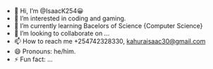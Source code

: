 - 👋 Hi, I’m @IsaacK254😀
- 👀 I’m interested in coding and gaming.
- 🌱 I’m currently learning Bacelors of Science {Computer Science}
- 💞️ I’m looking to collaborate on ...
- 📫 How to reach me +254742328330, kahuraisaac30@gmail.com
- 😄 Pronouns: he/him.
- ⚡ Fun fact: ...

<!---
IsaacK254/IsaacK254 is a ✨ special ✨ repository because its `README.md` (this file) appears on your GitHub profile.
You can click the Preview link to take a look at your changes.
--->
